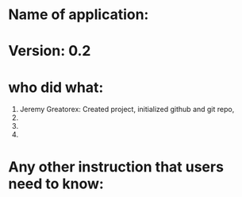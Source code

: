 # Name of application: 
# Version: 0.2

# who did what:
1. Jeremy Greatorex: Created project, initialized github and git repo, 
2. 
3. 
3. 


# Any other instruction that users need to know:



